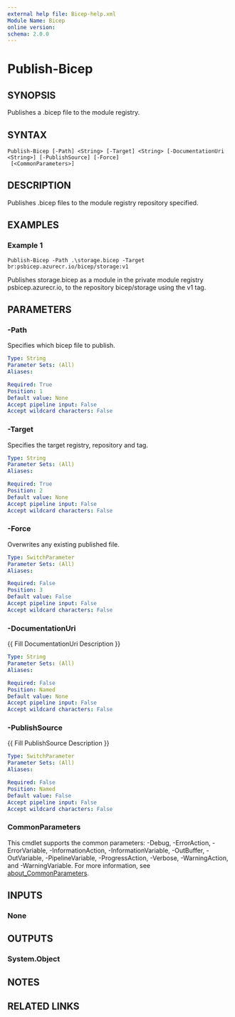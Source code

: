 ```yaml
---
external help file: Bicep-help.xml
Module Name: Bicep
online version:
schema: 2.0.0
---
```


# Publish-Bicep

## SYNOPSIS
Publishes a .bicep file to the module registry.

## SYNTAX

```
Publish-Bicep [-Path] <String> [-Target] <String> [-DocumentationUri <String>] [-PublishSource] [-Force]
 [<CommonParameters>]
```

## DESCRIPTION
Publishes .bicep files to the module registry repository specified.

## EXAMPLES

### Example 1
```
Publish-Bicep -Path .\storage.bicep -Target br:psbicep.azurecr.io/bicep/storage:v1
```

Publishes storage.bicep as a module in the private module registry psbicep.azurecr.io, to the repository bicep/storage using the v1 tag.

## PARAMETERS

### -Path
Specifies which bicep file to publish.

```yaml
Type: String
Parameter Sets: (All)
Aliases:

Required: True
Position: 1
Default value: None
Accept pipeline input: False
Accept wildcard characters: False
```

### -Target
Specifies the target registry, repository and tag.

```yaml
Type: String
Parameter Sets: (All)
Aliases:

Required: True
Position: 2
Default value: None
Accept pipeline input: False
Accept wildcard characters: False
```

### -Force
Overwrites any existing published file.

```yaml
Type: SwitchParameter
Parameter Sets: (All)
Aliases:

Required: False
Position: 3
Default value: False
Accept pipeline input: False
Accept wildcard characters: False
```

### -DocumentationUri
{{ Fill DocumentationUri Description }}

```yaml
Type: String
Parameter Sets: (All)
Aliases:

Required: False
Position: Named
Default value: None
Accept pipeline input: False
Accept wildcard characters: False
```

### -PublishSource
{{ Fill PublishSource Description }}

```yaml
Type: SwitchParameter
Parameter Sets: (All)
Aliases:

Required: False
Position: Named
Default value: False
Accept pipeline input: False
Accept wildcard characters: False
```

### CommonParameters
This cmdlet supports the common parameters: -Debug, -ErrorAction, -ErrorVariable, -InformationAction, -InformationVariable, -OutBuffer, -OutVariable, -PipelineVariable, -ProgressAction, -Verbose, -WarningAction, and -WarningVariable. For more information, see [about_CommonParameters](http://go.microsoft.com/fwlink/?LinkID=113216).

## INPUTS

### None
## OUTPUTS

### System.Object
## NOTES

## RELATED LINKS
